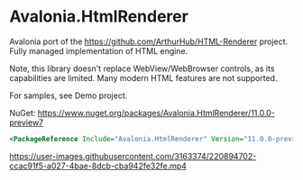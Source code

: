 # Avalonia.HtmlRenderer

Avalonia port of the https://github.com/ArthurHub/HTML-Renderer project.
Fully managed implementation of HTML engine.

Note, this library doesn't replace WebView/WebBrowser controls, as its capabilities are limited.
Many modern HTML features are not supported.

For samples, see Demo project.

NuGet: https://www.nuget.org/packages/Avalonia.HtmlRenderer/11.0.0-preview7
```xml
<PackageReference Include="Avalonia.HtmlRenderer" Version="11.0.0-preview7" />
```


https://user-images.githubusercontent.com/3163374/220894702-ccac91f5-a027-4bae-8dcb-cba942fe32fe.mp4
